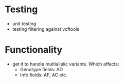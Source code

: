 # Testing
- unit testing
- testing filtering against vcftools

# Functionality
- get it to handle multiallelic variants. Which affects: 
    - Genotype fields: AD
    - Info fields: AF, AC etc.
